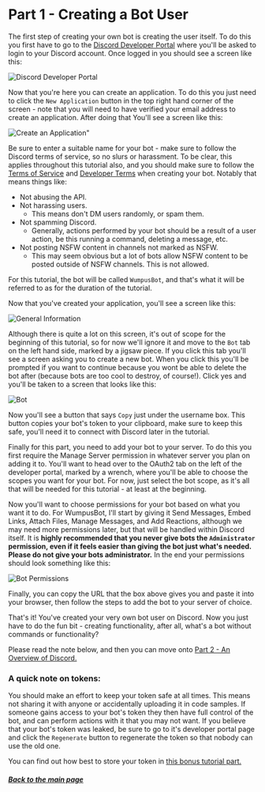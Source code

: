 # Part 1 - Creating a Bot User

The first step of creating your own bot is creating the user itself. To do this you first have to go to the [Discord Developer Portal](https://discord.com/developers) where you'll be asked to login to your Discord account. Once logged in you should see a screen like this:

![Discord Developer Portal](https://github.com/vcokltfre/bot-tutorial/raw/master/images/dev_portal_1.png "Discord Developer Portal")

Now that you're here you can create an application. To do this you just need to click the `New Application` button in the top right hand corner of the screen - note that you will need to have verified your email address to create an application. After doing that You'll see a screen like this:

![Create an Application"](https://github.com/vcokltfre/bot-tutorial/raw/master/images/dev_portal_2.png "Create an Application")

Be sure to enter a suitable name for your bot - make sure to follow the Discord terms of service, so no slurs or harassment. To be clear, this applies throughout this tutorial also, and you should make sure to follow the [Terms of Service](https://dis.gd/terms) and [Developer Terms](https://discord.com/developers/docs/legal) when creating your bot. Notably that means things like:

- Not abusing the API.
- Not harassing users.
  - This means don't DM users randomly, or spam them.
- Not spamming Discord.
  - Generally, actions performed by your bot should be a result of a user action, be this running a command, deleting a message, etc.
- Not posting NSFW content in channels not marked as NSFW.
  - This may seem obvious but a lot of bots allow NSFW content to be posted outside of NSFW channels. This is not allowed.

For this tutorial, the bot will be called `WumpusBot`, and that's what it will be referred to as for the duration of the tutorial.

Now that you've created your application, you'll see a screen like this:

![General Information](https://github.com/vcokltfre/bot-tutorial/raw/master/images/dev_portal_3.png "General Information")

Although there is quite a lot on this screen, it's out of scope for the beginning of this tutorial, so for now we'll ignore it and move to the `Bot` tab on the left hand side, marked by a jigsaw piece. If you click this tab you'll see a screen asking you to create a new bot. When you click this you'll be prompted if you want to continue because you wont be able to delete the bot after (because bots are too cool to destroy, of course!). Click yes and you'll be taken to a screen that looks like this:

![Bot](https://github.com/vcokltfre/bot-tutorial/raw/master/images/dev_portal_4.png "Bot")

Now you'll see a button that says `Copy` just under the username box. This button copies your bot's token to your clipboard, make sure to keep this safe, you'll need it to connect with Discord later in the tutorial.

Finally for this part, you need to add your bot to your server. To do this you first require the Manage Server permission in whatever server you plan on adding it to. You'll want to head over to the OAuth2 tab on the left of the developer portal, marked by a wrench, where you'll be able to choose the scopes you want for your bot. For now, just select the bot scope, as it's all that will be needed for this tutorial - at least at the beginning.

Now you'll want to choose permissions for your bot based on what you want it to do. For WumpusBot, I'll start by giving it Send Messages, Embed Links, Attach Files, Manage Messages, and Add Reactions, although we may need more permissions later, but that will be handled within Discord itself. It is **highly recommended that you never give bots the `Administrator` permission, even if it feels easier than giving the bot just what's needed. Please do not give your bots administrator.** In the end your permissions should look something like this:

![Bot Permissions](https://github.com/vcokltfre/bot-tutorial/raw/master/images/dev_portal_5.png "Bot Permissions")

Finally, you can copy the URL that the box above gives you and paste it into your browser, then follow the steps to add the bot to your server of choice.

That's it! You've created your very own bot user on Discord. Now you just have to do the fun bit - creating functionality, after all, what's a bot without commands or functionality?

Please read the note below, and then you can move onto [Part 2 - An Overview of Discord.](./part02.md)

### A quick note on tokens:

You should make an effort to keep your token safe at all times. This means not sharing it with anyone or accidentally uploading it in code samples. If someone gains access to your bot's token they then have full control of the bot, and can perform actions with it that you may not want. If you believe that your bot's token was leaked, be sure to go to it's developer portal page and click the `Regenerate` button to regenerate the token so that nobody can use the old one.

You can find out how best to store your token in [this bonus tutorial part.](./tokens.md)

##### [Back to the main page](../README.md)